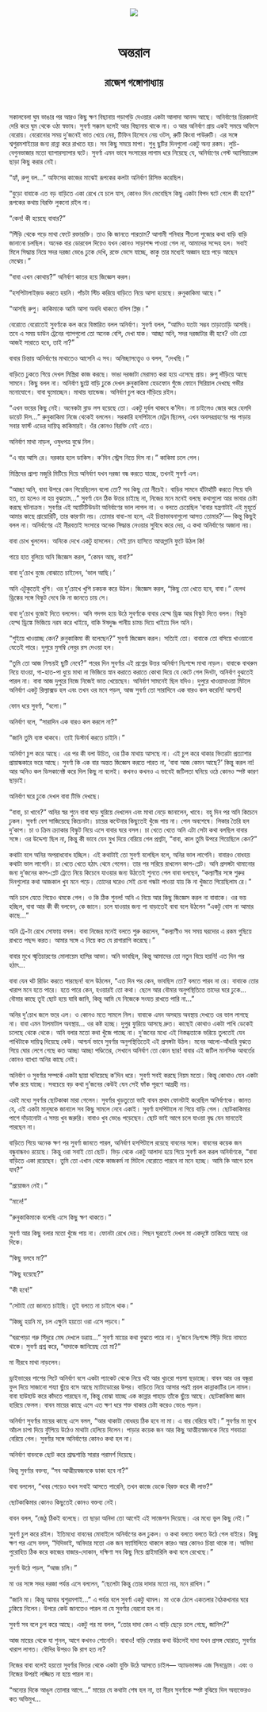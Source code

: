 <div align=center> <img src="../../metadata/images/rabibasariya/অন্তরাল-রাজেশ-গঙ্গোপাধ্যায়.jpg" align="center"></div><br><h1 align=center>অন্তরাল</h1>
<h2 align=center>রাজেশ গঙ্গোপাধ্যায়</h2><br>

সকালবেলা ঘুম ভাঙার পর আরও কিছু ক্ষণ বিছানায় গড়াগড়ি দেওয়ার একটা আলাদা আনন্দ আছে। অনির্বাণের চিরকালই দেরি করে ঘুম থেকে ওঠা স্বভাব। সুবর্ণা সক্কাল হলেই আর বিছানায় থাকে না। ও আর অনির্বাণ প্রায় একই সময়ে অফিসে বেরোয়। বেরোনোর সময় দু’জনেই ভাত খেয়ে নেয়, টিফিন হিসেবে নেয় ওটস, রুটি কিংবা পাউরুটি। এর সঙ্গে শ্বশুরমশাইয়ের জন্য রান্না করে রাখতে হয়। সব কিছু সময়ে মাপা। শুধু ছুটির দিনগুলো একটু অন্য রকম। লুচি-বেগুনভাজার মতো ব্যাপারস্যাপার ঘটে। সুবর্ণা এমন ভাবে সংসারের লাগাম ধরে নিয়েছে যে, অনির্বাণের গেস্ট অ্যাপিয়ারেন্স ছাড়া কিছু করার নেই।



“হ্যাঁ, রুপু বল...” অফিসের কাজের মাঝেই রূপকের কলটা অনির্বাণ রিসিভ করেছিল।

“বুড়ো বাবাকে এত বড় বাড়িতে একা রেখে যে চলে যাস, কোনও দিন ভেবেছিস কিছু একটা বিপদ ঘটে গেলে কী হবে?” রূপকের কথায় বিরক্তি লুকনো রইল না।

“কেন! কী হয়েছে বাবার?”

“সিঁড়ি থেকে পড়ে মাথা ফেটে রক্তারক্তি। তাও কি জানতে পারতাম? আগামী শনিবার শীতলা পুজোর কথা বাড়ি বাড়ি জানানো চলছিল। অনেক বার ডোরবেল দিয়েও যখন কোনও সাড়াশব্দ পাওয়া গেল না, আমাদের সন্দেহ হল। সবাই মিলে সিদ্ধান্ত নিয়ে সদর দরজা ভেঙে ঢুকে দেখি, রক্তে ভেসে যাচ্ছে, কাকু তার মধ্যেই অজ্ঞান হয়ে পড়ে আছেন মেঝেয়।”

“বাবা এখন কোথায়?” অনির্বাণ কাতর হয়ে জিজ্ঞেস করল।

“হসপিটালাইজ়ড করতে হয়নি। পাঁচটা স্টিচ করিয়ে বাড়িতে নিয়ে আসা হয়েছে। রুনুকাকিমা আছে।”

“আসছি রুপু। কাকিমাকে আমি আসা অবধি থাকতে বলিস প্লিজ়।”

বেরোতে বেরোতেই সুবর্ণাকে কল করে বিস্তারিত বলল অনির্বাণ। সুবর্ণা বলল, “আমিও যতটা সম্ভব তাড়াতাড়ি আসছি। তবে এ সময় ডাউন ট্রেনের গ্যাপগুলো তো অনেক বেশি, দেখা যাক। আচ্ছা অনি, সদর দরজাটার কী হবে? ওটা তো আজই সারাতে হবে, তাই না?”

বাবার চিন্তায় অনির্বাণের মাথাতেও আসেনি এ সব। অনিচ্ছাসত্ত্বেও ও বলল, “দেখছি।”

বাড়িতে ঢুকতে গিয়ে দেখল মিস্ত্রিরা কাজ করছে। ভাঙা দরজাটা মেরামত করা হয়ে এসেছে প্রায়। রুপু দাঁড়িয়ে আছে সামনে। কিছু বলল না। অনির্বাণ ছুট্টে বাড়ি ঢুকে দেখল রুনুকাকিমা হেডফোন গুঁজে ফোনে সিরিয়াল দেখছে গভীর মনোযোগে। বাবা ঘুমোচ্ছেন। মাথায় ব্যান্ডেজ। অনির্বাণ চুপ করে দাঁড়িয়ে রইল।

“এখন ভয়ের কিছু নেই। অনেকটা ব্লাড লস হয়েছে তো। একটু দুর্বল থাকবে ক’দিন। না চাইলেও জোর করে হেলদি ডায়েট দিস...” রুনুকাকিমা নিজে থেকেই বললেন। সরকারি হসপিটালে মেট্রন ছিলেন, এখন অবসরগ্রহণের পর পাড়ায় সবার ফার্স্ট এডের দায়িত্ব কাকিমারই। ওঁর কোনও বিরক্তি নেই এতে।

অনির্বাণ মাথা নাড়ল, ওষুধপত্র বুঝে নিল।

“এ বার আসি রে। দরকার হলে ডাকিস। ক’দিন স্ট্রেস নিতে দিস না।” কাকিমা চলে গেল।

মিস্ত্রিদের প্রাপ্য মজুরি মিটিয়ে দিয়ে অনির্বাণ যখন দরজা বন্ধ করতে যাচ্ছে, তখনই সুবর্ণা এল।

“আচ্ছা অনি, বাবা উপরে কেন গিয়েছিলেন বলো তো? সব কিছু তো নীচেই। বাড়ির সামনে হাঁটাহাঁটি করতে গিয়ে যদি হত, তা হলেও না হয় বুঝতাম...” সুবর্ণা যেন ঠিক উত্তর চাইছে না, নিজের মনে মনেই বলছে কথাগুলো আর ভাবার চেষ্টা করছে ঘটনাক্রম। সুবর্ণার এই অ্যাটিটিউডটা অনির্বাণের ভাল লাগল না। ও বলতে চেয়েছিল ‘বাবার যন্ত্রণাটাই এই মুহূর্তে আমার কাছে প্রায়োরিটি, তার কারণটা নয়। তোমার বাবা-মা হলে, এই চিন্তাভাবনাগুলো আসত তোমার?’— কিন্তু কিছুই বলল না। অনির্বাণের এই নীরবতাই সংসারে অনেক সিদ্ধান্ত নেওয়ার সুবিধে করে দেয়, এ কথা অনির্বাণের অজানা নয়।

বাবা চোখ খুললেন। অনিকে দেখে একটু হাসলেন। সেই ম্লান হাসিতে আত্মগ্লানি ফুটে উঠল কি!

গায়ে হাত বুলিয়ে অনি জিজ্ঞেস করল, “কেমন আছ, বাবা?”

বাবা দু’চোখ বুজে বোঝাতে চাইলেন, ‘ভাল আছি।’

অনি এটুকুতেই খুশি। ওর দু’চোখে খুশি চকচক করে উঠল। জিজ্ঞেস করল, “কিছু তো খেতে হবে, বাবা।” হেলথ ড্রিঙ্কের সঙ্গে বিস্কুট দেবে কি না জানতে চায় সে।

বাবা দু’চোখ বুজেই দিতে বললেন। অনি গদগদ হয়ে উঠে সুবর্ণাকে বাবার হেল্থ ড্রিঙ্ক আর বিস্কুট দিতে বলল। বিস্কুট হেল্থ ড্রিঙ্কে ভিজিয়ে নরম করে খাইয়ে, বাকি ঈষদুষ্ণ পানীয় চামচ দিয়ে খাইয়ে দিল অনি।

“শুইয়ে খাওয়াচ্ছ কেন? রুনুকাকিমা কী বলেছেন?” সুবর্ণা জিজ্ঞেস করল। সত্যিই তো। বাবাকে তো বসিয়ে খাওয়ানো যেতেই পারে। দুপুরে মুসম্বি লেবুর রস দেওয়া হল।

“তুমি তো আজ নিশ্চয়ই ছুটি নেবে?” পরের দিন সুবর্ণার এই প্রশ্নের উত্তর অনির্বাণ নিঃশব্দে মাথা নাড়ল। বাবাকে বাথরুম নিয়ে যাওয়া, গা-হাত-পা ধুয়ে মাথা না ভিজিয়ে স্নান করাতে করাতে কোথা দিয়ে যে কেটে গেল দিনটা, অনির্বাণ বুঝতেই পারল না। বাবা আজ দুপুরে নিজে নিজেই ভাত খেয়েছেন। অনির্বাণ সামনেই ছিল যদিও। দুপুরে খাওয়াদাওয়া মিটলে অনির্বাণ একটু রিল্যাক্সড হল এবং তখন ওর মনে পড়ল, আজ সুবর্ণা তো সারাদিনে এক বারও কল করেনি! আশ্চর্য!

ফোন ধরে সুবর্ণা, “বলো।”

অনির্বাণ বলে, “সারাদিন এক বারও কল করলে না?”

“জানি তুমি ব্যস্ত থাকবে। তাই ডিস্টার্ব করতে চাইনি।”

অনির্বাণ চুপ করে আছে। এর পর কী বলা উচিত, ওর ঠিক মাথায় আসছে না। এই চুপ করে থাকার ভিতরটা প্রত্যাশার প্রায়ান্ধকারে ভরে আছে। সুবর্ণা কি এক বার অন্তত জিজ্ঞেস করতে পারত না, ‘বাবা আজ কেমন আছে?’ কিন্তু করল না! আর অনিও কল ডিসকানেক্ট করে দিল কিছু না বলেই। কখনও কখনও এ ভাবেই জটিলতা ঘনিয়ে ওঠে কোনও স্পষ্ট কারণ ছাড়াই।

অনির্বাণ ঘরে ঢুকে দেখল বাবা টিভি দেখছে।

“বাবা, চা খাবে?” অনির স্বর শুনে বাবা ঘাড় ঘুরিয়ে দেখলেন এবং মাথা নেড়ে জানালেন, খাবে। বহু দিন পর অনি কিচেনে ঢুকল। সুবর্ণা বেশ সাজিয়েছে কিচেনটা। চায়ের কন্টেনার কিছুতেই খুঁজে পায় না। পেল অবশেষে। লিকার তৈরি হল দু’কাপ। চা ও ক্রিম ক্র্যাকার বিস্কুট নিয়ে এসে বাবার ঘরে বসল। চা খেতে খেতে অনি এটা সেটা কথা বলছিল বাবার সঙ্গে। ওর উদ্দেশ্য ছিল না, কিন্তু কী ভাবে যেন মুখ দিয়ে বেরিয়ে গেল প্রশ্নটা, “বাবা, কাল তুমি উপরে গিয়েছিলে কেন?”

কথাটা বলে অনির অপরাধবোধ হচ্ছিল। এই কথাটাই তো সুবর্ণা বলেছিল বলে, অনির ভাল লাগেনি। বাবারও বোধহয় কথাটা ভাল লাগেনি। চা খেতে খেতে হঠাৎ থেমে গেলেন। তার পর সরিয়ে রাখলেন কাপ-প্লেট। অনি প্রসঙ্গটা থামানোর জন্য দু’জনের কাপ-প্লেট ট্রেতে নিয়ে কিচেনে যাওয়ার জন্য উঠতেই শুনতে পেল বাবা বলছেন, “কল্যাণীর সঙ্গে শুরুর দিনগুলোর কথা আজকাল খুব মনে পড়ে। তোদের ঘরেও সেই চেনা গন্ধটা পাওয়া যায় কি না খুঁজতে গিয়েছিলাম রে।”

অনি চলে যেতে গিয়েও থমকে গেল। ও কি ঠিক শুনল! অনি এ নিয়ে আর কিছু জিজ্ঞেস করল না বাবাকে। ওর ভয় হচ্ছিল, বাবা আর কী কী বলবেন, কে জানে। চলে যাওয়ার জন্য পা বাড়াতেই বাবা বলে উঠলেন “একটু বোস না আমার কাছে...”

অনি ট্রে-টা রেখে সোফায় বসল। বাবা নিজের মনেই বলতে শুরু করলেন, “কল্যাণীও সব সময় ঘরদোর এ রকম গুছিয়ে রাখতে পছন্দ করত। আমার সঙ্গে এ নিয়ে কত যে রাগারাগি করেছে।”

বাবার মুখে স্মৃতিচারণের মোলায়েম হাসির আভা। অনি ভাবছিল, কিন্তু আমাদের তো নতুন বিয়ে হয়নি! এত দিন পর হঠাৎ...

বাবা যেন থট রিডিং করতে পারছেন! বলে উঠলেন, “এত দিন পর কেন, ভাবছিস তো? বলতে পারব না রে। বাবাকে তোর খারাপ মনে হতে পারে। হতে পারে কেন, হওয়ারই তো কথা। ছেলে আর বৌমার অনুপস্থিতিতে তাদের ঘরে ঢুকে... বৌমার কাছে তুই ছোট হয়ে যাবি জানি, কিন্তু আমি যে নিজেকে সংযত রাখতে পারি না...”

অনির দু’চোখ জলে ভরে এল। ও কোনও মতে সামলে নিল। বাবাকে এমন অসহায় অবস্থায় দেখতে ওর ভাল লাগছে না। বাবা এমন টালমাটাল অবস্থায়... ওর কষ্ট হচ্ছে। দুপুর ফুরিয়ে আসছে দ্রুত। কাছেই কোথাও একটা পাখি ডেকেই চলেছে থেকে থেকে। অনি বলার মতো কথা খুঁজে পাচ্ছে না। দু’জনের মধ্যে এই নিস্তব্ধতাকে ভরিয়ে তুলতেই যেন পাখিটাকে দায়িত্ব দিয়েছে কেউ। আশ্চর্য ভাবে সুবর্ণার অনুপস্থিতিতেই এই প্রসঙ্গটা উঠল। মনের আলো-আঁধারি বুঝতে গিয়ে ঘোর লেগে গেছে কত আচ্ছা আচ্ছা পণ্ডিতের, সেখানে অনির্বাণ তো কোন ছার! বাবার এই জটিল মানসিক আবর্তের কোনও ব্যাখ্যা অনির কাছে নেই।

অনির্বাণ ও সুবর্ণার সম্পর্কে একটা ছায়া ঘনিয়েছে ক’দিন ধরে। সুবর্ণা সবই করছে নিয়ম মতো। কিন্তু কোথাও যেন একটা ফাঁক রয়ে যাচ্ছে। সবচেয়ে বড় কথা দু’জনের কেউই যেন সেই ফাঁক পূরণে আগ্রহী নয়।

এরই মধ্যে সুবর্ণার ছোটকাকা মারা গেলেন। সুবর্ণার খুড়তুতো ভাই বাবন প্রথম ফোনটাই করেছিল অনির্বাণকে। জানত যে, এই একটা মানুষকে জানালে সব কিছু সামলে নেবে একাই। সুবর্ণা হসপিটালে না গিয়ে বাড়ি গেল। ছোটকাকিমার পাশে দাঁড়ানোটা এ সময় খুব জরুরি। বাবাও খুব ভেঙে পড়েছেন। ছোট ভাই আগে চলে যাওয়া বৃদ্ধ যেন মানতেই পারছেন না।

বাড়িতে গিয়ে অনেক ক্ষণ পর সুবর্ণা জানতে পারল, অনির্বাণ হসপিটালে রয়েছে বাবনের সঙ্গে। বাবনের কয়েক জন বন্ধুবান্ধবও রয়েছে। কিন্তু ওরা সবাই তো ছোট। ভিড় থেকে একটু আলাদা হয়ে গিয়ে সুবর্ণা কল করল অনির্বাণকে, “বাবা বাড়িতে একা রয়েছেন। তুমি তো এখান থেকে কাজকর্ম না মিটলে বেরোতে পারবে না মনে হচ্ছে। আমি কি আগে চলে যাব?”

“প্রয়োজন নেই।”

“মানে!”

“রুনুকাকিমাকে বলেছি এসে কিছু ক্ষণ থাকতে।”

সুবর্ণা আর কিছু বলার মতো খুঁজে পায় না। ফোনটা রেখে দেয়। পিছন ঘুরতেই দেখল মা একদৃষ্টে তাকিয়ে আছে ওর দিকে।

“কিছু বলবে মা?”

“কিছু হয়েছে?”

“কী হবে!”

“সেটাই তো জানতে চাইছি। তুই বলতে না চাইলে থাক।”

“কিচ্ছু হয়নি মা, চল এক্ষুনি হয়তো ওরা এসে পড়বে।”

“ঘরপোড়া গরু সিঁদুরে মেঘ দেখলে ডরায়...” সুবর্ণা মায়ের কথা বুঝতে পারে না। দু’জনে নিঃশব্দে সিঁড়ি দিয়ে নামতে থাকে। সুবর্ণা প্রশ্ন করে, “দাদাকে জানিয়েছ তো মা?”

মা নীরবে মাথা নাড়লেন।



ড্রাইভারের পাশের সিটে অনির্বাণ বসে একটা প্যাকেট থেকে নিয়ে খই আর খুচরো পয়সা ছড়াচ্ছে। বাবন আর ওর বন্ধুরা ফুল দিয়ে সাজানো শয্যা ছুঁয়ে বসে আছে ম্যাটাডোরের উপর। বাড়িতে নিয়ে আসার পরই প্রবল কান্নাকাটির ঢল নামল। বাবা হাউহাউ করে কাঁদতে পারছেন না, কিন্তু বোঝা যাচ্ছে এক কান্নার পাহাড় তাঁকে ছুঁয়ে আছে। ছোটকাকিমা জ্ঞান হারিয়ে ফেলল। বাবন মায়ের কাছে এসে এত ক্ষণ ধরে শক্ত থাকার চেষ্টা করেও ভেঙে পড়ল।

অনির্বাণ সুবর্ণার মায়ের কাছে এসে বলল, “আর থাকাটা বোধহয় ঠিক হবে না মা। এ বার বেরিয়ে যাই।” সুবর্ণার মা মুখে আঁচল চাপা দিয়ে ফুঁপিয়ে উঠেও মাথাটা হেলিয়ে দিলেন। পাড়ার কয়েক জন আর কিছু আত্মীয়স্বজনকে নিয়ে শবযাত্রা বেরিয়ে গেল। সুবর্ণার সঙ্গে অনির্বাণের কোনও কথা হল না।



অনির্বাণ বাবনকে ছোট করে শ্রাদ্ধশান্তি সারার পরামর্শ দিয়েছে।

কিন্তু সুবর্ণার বক্তব্য, “সব আত্মীয়স্বজনকে ডাকা হবে না?”

বাবা বললেন, “খবর পেয়েও যখন সবাই আসতে পারেনি, তখন কাজে ডেকে বিরক্ত করে কী লাভ?”

ছোটকাকিমার কোনও কিছুতেই কোনও বক্তব্য নেই।

বাবন বলল, “জেঠু ঠিকই বলেছে। তা ছাড়া অনিদা তো আগেই এই সাজেশন দিয়েছে। এর মধ্যে ভুল কিছু নেই।”

সুবর্ণা চুপ করে রইল। ইতিমধ্যে বাবনের মোবাইলে অনির্বাণের কল ঢুকল। ও কথা বলতে বলতে উঠে গেল বাইরে। কিছু ক্ষণ পর এসে বলল, “দিদিভাই, অনিদার মতো এক জন ফ্যামিলিতে থাকলে কারও আর কোনও চিন্তা থাকে না। অনিদা পুরোহিত ঠিক করে কাজের বাজার-দোকান, দক্ষিণা সব কিছু নিয়ে প্রাইমারিলি কথা বলে রেখেছে।”

সুবর্ণা উঠে পড়ল, “আজ চলি।”

মা ওর সঙ্গে সদর দরজা পর্যন্ত এসে বললেন, “ছেলেটা কিন্তু তোর দাদার মতো নয়, মনে রাখিস।”

“জানি মা। কিন্তু আমার শ্বশুরমশাই...” এ পর্যন্ত বলে সুবর্ণা একটু থামল। মা ওকে ঠেলে একতলার বৈঠকখানার ঘরে ঢুকিয়ে নিলেন। উপরে কেউ জানতেও পারল না যে সুবর্ণার বেরনো হল না।

সুবর্ণা সব বলে চুপ করে আছে। একটু পর মা বলল, “তোর দাদা কেন এ বাড়ি ছেড়ে চলে গেছে, জানিস?”

আজ মায়ের থেকে যা শুনল, আগে কখনও শোনেনি। বাবাও! বাড়ি ফেরার কথা উঠলেই দাদা যখন প্রসঙ্গ ঘোরাত, সুবর্ণার খারাপ লাগত। বৌদির উপরও কি রাগ হত না?

নিজের বাবা বলেই হয়তো সুবর্ণার ভিতর থেকে একটা যুক্তি উঠে আসতে চাইল— অ্যাডভান্সড এজ সিনড্রোম। এবং ও নিজের উপরই লজ্জিত না হয়ে পারল না।

“অন্যের দিকে আঙুল তোলার আগে...” মায়ের যে কথাটা শেষ হল না, তা নীরব সুবর্ণাকে স্পষ্ট বুঝিয়ে দিল অব্যক্তেরও কত অভিমুখ...



